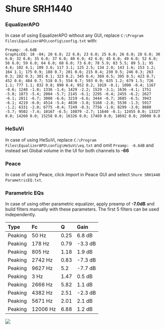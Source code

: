 # Shure SRH1440

### EqualizerAPO
In case of using EqualizerAPO without any GUI, replace `C:\Program Files\EqualizerAPO\config\config.txt`
with:
```
Preamp: -6.6dB
GraphicEQ: 10 -84; 20 6.0; 22 6.0; 23 6.0; 25 6.0; 26 6.0; 28 6.0; 30 6.0; 32 6.0; 35 6.0; 37 6.0; 40 6.0; 42 6.0; 45 6.0; 49 6.0; 52 6.0; 56 6.0; 59 6.0; 64 6.0; 68 6.0; 73 6.0; 78 5.9; 83 5.5; 89 5.1; 95 4.6; 102 4.1; 109 3.6; 117 3.1; 125 2.5; 134 2.0; 143 1.6; 153 1.2; 164 1.1; 175 0.9; 188 0.7; 201 0.6; 215 0.4; 230 0.5; 246 0.3; 263 0.3; 282 0.3; 301 0.1; 323 0.2; 345 0.4; 369 0.5; 395 0.5; 423 0.7; 452 0.6; 484 0.7; 518 0.5; 554 0.7; 593 0.9; 635 1.2; 679 1.5; 726 1.1; 777 1.1; 832 0.8; 890 0.4; 952 0.2; 1019 -0.1; 1090 -0.4; 1167 -0.6; 1248 -1.0; 1336 -1.4; 1429 -2.2; 1529 -3.1; 1636 -4.1; 1751 -5.0; 1873 -5.4; 2004 -5.7; 2145 -6.1; 2295 -6.4; 2455 -6.2; 2627 -6.1; 2811 -6.7; 3008 -6.6; 3219 -6.6; 3444 -6.7; 3685 -6.5; 3943 -6.1; 4219 -6.0; 4514 -5.4; 4830 -3.8; 5168 -2.8; 5530 -1.3; 5917 -1.2; 6331 -2.0; 6775 -0.4; 7249 -0.3; 7756 -1.0; 8299 -3.0; 8880 -5.7; 9502 -7.4; 10167 -6.5; 10879 -2.7; 11640 -0.1; 12455 0.0; 13327 0.0; 14260 0.0; 15258 0.0; 16326 0.0; 17469 0.0; 18692 0.0; 20000 0.0
```

### HeSuVi
In case of using HeSuVi, replace `C:\Program Files\EqualizerAPO\config\HeSuVi\eq.txt` and omit `Preamp:
-6.6dB` and instead set Global volume in the UI for both channels to **-66**

### Peace
In case of using Peace, click *Import* in Peace GUI and select `Shure SRH1440 ParametricEQ.txt`.

### Parametric EQs
In case of using other parametric equalizer, apply preamp of **-7.0dB** and build filters manually with
these parameters. The first 5 filters can be used independently.

| Type    | Fc       |    Q | Gain    |
|:--------|:---------|:-----|:--------|
| Peaking | 50 Hz    | 0.25 | 6.8 dB  |
| Peaking | 178 Hz   | 0.79 | -3.3 dB |
| Peaking | 805 Hz   | 1.18 | 1.9 dB  |
| Peaking | 2742 Hz  | 0.83 | -7.3 dB |
| Peaking | 9627 Hz  | 5.2  | -7.7 dB |
| Peaking | 3 Hz     | 1.47 | 0.5 dB  |
| Peaking | 2666 Hz  | 5.82 | 1.1 dB  |
| Peaking | 4382 Hz  | 2.51 | -2.3 dB |
| Peaking | 5671 Hz  | 2.01 | 2.1 dB  |
| Peaking | 12006 Hz | 6.88 | 1.2 dB  |

![](https://raw.githubusercontent.com/jaakkopasanen/AutoEq/master/results/headphonecom/sbaf-serious/Shure%20SRH1440/Shure%20SRH1440.png)